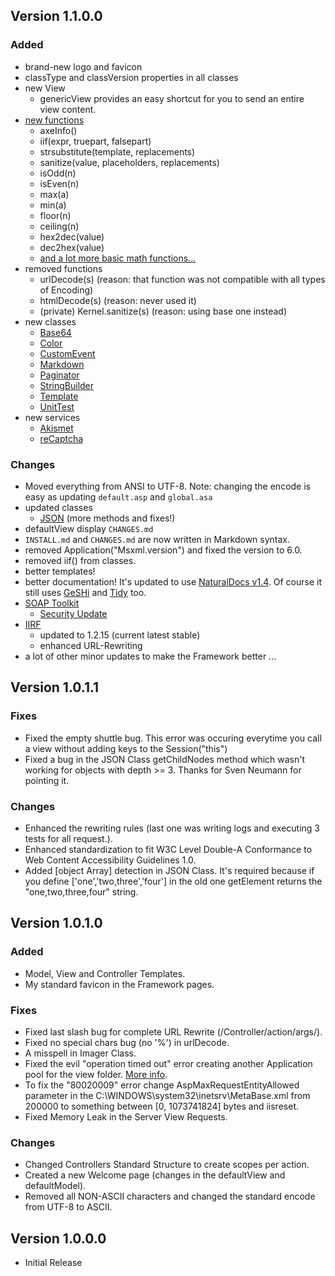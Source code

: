 Version 1.1.0.0
---------------

### Added

* brand-new logo and favicon
* classType and classVersion properties in all classes
* new View
    - genericView provides an easy shortcut for you to send an entire view content.
* [new functions](/app/docs/files/app/core/base-asp.html)
    - axeInfo()
    - iif(expr, truepart, falsepart)
    - strsubstitute(template, replacements)
    - sanitize(value, placeholders, replacements)
    - isOdd(n)
    - isEven(n)
    - max(a)
    - min(a)
    - floor(n)
    - ceiling(n)
    - hex2dec(value)
    - dec2hex(value)
    - [and a lot more basic math functions...](/app/docs/files/app/core/base-math-asp.html)
* removed functions
    - urlDecode(s) (reason: that function was not compatible with all types of Encoding)
    - htmlDecode(s) (reason: never used it)
    - (private) Kernel.sanitize(s) (reason: using base one instead)
* new classes
    - [Base64](/app/docs/files/app/core/lib/Utilities/base64-class-asp.html)
    - [Color](/app/docs/files/app/core/lib/Utilities/color-class-asp.html)
    - [CustomEvent](/app/docs/files/app/core/lib/customevent-class-asp.html)
    - [Markdown](/app/docs/files/app/core/lib/Parsers/markdown-class-asp.html)
    - [Paginator](/app/docs/files/app/core/lib/Utilities/paginator-class-asp.html)
    - [StringBuilder](/app/docs/files/app/core/lib/Utilities/stringbuilder-class-asp.html)
    - [Template](/app/docs/files/app/core/lib/Utilities/template-class-asp.html)
    - [UnitTest](/app/docs/files/app/core/lib/unittest-class-asp.html)
* new services
    - [Akismet](/app/docs/files/app/core/lib/Services/akismet-class-asp.html)
    - [reCaptcha](/app/docs/files/app/core/lib/Services/recaptcha-class-asp.html)

### Changes

* Moved everything from ANSI to UTF-8. Note: changing the encode is easy as updating `default.asp` and `global.asa`
* updated classes
    - [JSON](/app/docs/files/app/core/lib/Parsers/json-class-asp.html) (more methods and fixes!)
* defaultView display `CHANGES.md`
* `INSTALL.md` and `CHANGES.md` are now written in Markdown syntax.
* removed Application("Msxml.version") and fixed the version to 6.0.
* removed iif() from classes.
* better templates!
* better documentation! It's updated to use [NaturalDocs v1.4](http://www.naturaldocs.org/ "NaturalDocs"). Of course it still uses [GeSHi](http://qbnz.com/highlighter/ "GeSHi") and [Tidy](http://tidy.sourceforge.net/ "Tidy") too.
* [SOAP Toolkit](http://www.microsoft.com/downloads/details.aspx?familyid=c943c0dd-ceec-4088-9753-86f052ec8450&displaylang=en "SOAP Toolkit 3.0")
    - [Security Update](http://www.microsoft.com/DownLoads/details.aspx?FamilyID=23d18fd1-34be-4123-ba56-9be2d4be1b23&displaylang=en "SOAP Toolkit 3.0 Security Update")
* [IIRF](http://www.codeplex.com/IIRF "Ionic's ISAPI Rewrite Filter")
    - updated to 1.2.15 (current latest stable)
    - enhanced URL-Rewriting
* a lot of other minor updates to make the Framework better ...



Version 1.0.1.1
---------------

### Fixes

* Fixed the empty shuttle bug. This error was occuring everytime you call a view without adding keys to the Session("this")
* Fixed a bug in the JSON Class getChildNodes method which wasn't working for objects with depth >= 3. Thanks for Sven Neumann for pointing it.

### Changes

* Enhanced the rewriting rules (last one was writing logs and executing 3 tests for all request.).
* Enhanced standardization to fit W3C Level Double-A Conformance to Web Content Accessibility Guidelines 1.0.
* Added [object Array] detection in JSON Class. It's required because if you define ['one','two,three','four'] in the old one getElement returns the "one,two,three,four" string.



Version 1.0.1.0
---------------

### Added

* Model, View and Controller Templates.
* My standard favicon in the Framework pages.

### Fixes

* Fixed last slash bug for complete URL Rewrite (/Controller/action/args/).
* Fixed no special chars bug (no '%') in urlDecode.
* A misspell in Imager Class.
* Fixed the evil "operation timed out" error creating another Application pool for the view folder. [More info](http://support.microsoft.com/default.aspx?scid=kb;en-us;Q316451).
* To fix the "80020009" error change AspMaxRequestEntityAllowed parameter in the C:\WINDOWS\system32\inetsrv\MetaBase.xml from 200000 to something between [0, 1073741824] bytes and iisreset.
* Fixed Memory Leak in the Server View Requests.

### Changes

* Changed Controllers Standard Structure to create scopes per action.
* Created a new Welcome page (changes in the defaultView and defaultModel).
* Removed all NON-ASCII characters and changed the standard encode from UTF-8 to ASCII.



Version 1.0.0.0
---------------

* Initial Release
